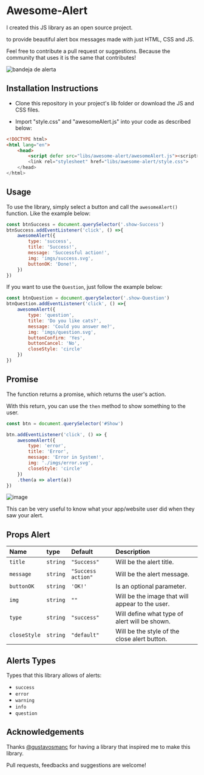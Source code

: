 # **Awesome-Alert**

I created this JS library as an open source project.

to provide beautiful alert box messages made with just HTML, CSS and JS.

Feel free to contribute a pull request or suggestions. Because the community that uses it is the same that contributes!

![bandeja de alerta](https://user-images.githubusercontent.com/69097449/191129044-5c3b6b43-0b2b-4601-826c-bc1b2640de63.jpg)

## **Installation Instructions**

* Clone this repository in your project's lib folder or download the JS and CSS files.

* Import "style.css" and "awesomeAlert.js" into your code as described below:

```html
<!DOCTYPE html>
<html lang="en">
    <head>
        <script defer src="libs/awesome-alert/awesomeAlert.js"><script>
        <link rel="stylesheet" href="libs/awesome-alert/style.css">
    </head>
</html>
```

## **Usage**

To use the library, simply select a button and call the ```awesomeAlert()``` function. Like the example below:

```js
const btnSuccess = document.querySelector('.show-Success')
btnSuccess.addEventListener('click', () =>{
    awesomeAlert({
        type: 'success',
        title: 'Success!',
        message: 'Successful action!',
        img: 'imgs/success.svg',
        buttonOK: 'Done!',
    })
})
```

If you want to use the ```Question```, just follow the example below:

```js
const btnQuestion = document.querySelector('.show-Question')
btnQuestion.addEventListener('click', () =>{
    awesomeAlert({
        type: 'question',
        title: 'Do you like cats?',
        message: 'Could you answer me?',
        img: 'imgs/question.svg',
        buttonConfirm: 'Yes',
        buttonCancel: 'No',
        closeStyle: 'circle'
    })
})
```

## **Promise**

The function returns a promise, which returns the user's action.

With this return, you can use the ```then``` method to show something to the user.

```js
const btn = document.querySelector('#Show')

btn.addEventListener('click', () => {
    awesomeAlert({
        type: 'error',
        title: 'Error',
        message: 'Error in System!',
        img: './imgs/error.svg',
        closeStyle: 'circle'
    })
    .then(a => alert(a))
})
```

![image](https://user-images.githubusercontent.com/69097449/191557290-58842d0a-00ee-40ad-92a4-948778206d29.png)

This can be very useful to know what your app/website user did when they saw your alert.

## **Props Alert**

| Name | type | Default | Description |
:--------- | :--------- | :--------- | :--------- |
| ```title```  | ```string``` | ```"Success"``` | Will be the alert title. |
| ```message``` | ```string``` | ```"Success action"``` | Will be the alert message. |
| ```buttonOK``` | ```string``` | ```'OK!'``` | Is an optional parameter. |
| ```img``` | ```string``` | ```""``` | Will be the image that will appear to the user. |
| ```type``` | ```string``` | ```"success"``` | Will define what type of alert will be shown. |
| ```closeStyle``` | ```string``` | ```"default"``` | Will be the style of the close alert button. |

## **Alerts Types**

Types that this library allows of alerts:

* `success`
* `error`
* `warning`
* `info`
* `question`

## **Acknowledgements**

Thanks [@gustavosmanc](https://github.com/gustavosmanc) for having a library that inspired me to make this library.

Pull requests, feedbacks and suggestions are welcome!
